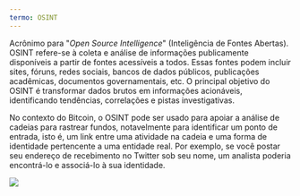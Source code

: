 ```yaml
---
termo: OSINT
---
```


Acrônimo para "*Open Source Intelligence*" (Inteligência de Fontes Abertas). OSINT refere-se à coleta e análise de informações publicamente disponíveis a partir de fontes acessíveis a todos. Essas fontes podem incluir sites, fóruns, redes sociais, bancos de dados públicos, publicações acadêmicas, documentos governamentais, etc. O principal objetivo do OSINT é transformar dados brutos em informações acionáveis, identificando tendências, correlações e pistas investigativas.

No contexto do Bitcoin, o OSINT pode ser usado para apoiar a análise de cadeias para rastrear fundos, notavelmente para identificar um ponto de entrada, isto é, um link entre uma atividade na cadeia e uma forma de identidade pertencente a uma entidade real. Por exemplo, se você postar seu endereço de recebimento no Twitter sob seu nome, um analista poderia encontrá-lo e associá-lo à sua identidade.

![](../../dictionnaire/assets/28.png)